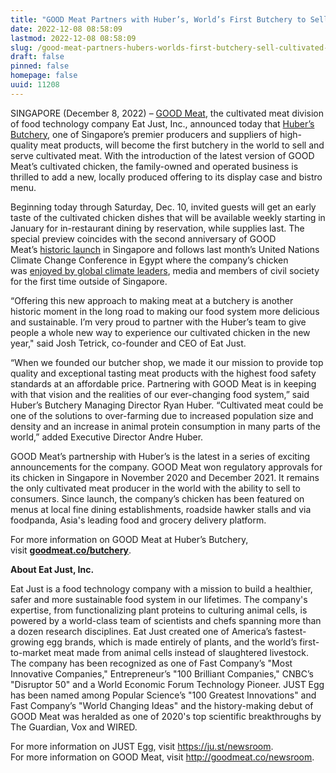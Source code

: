 ```yaml
---
title: "GOOD Meat Partners with Huber’s, World’s First Butchery to Sell Cultivated Meat"
date: 2022-12-08 08:58:09
lastmod: 2022-12-08 08:58:09
slug: /good-meat-partners-hubers-worlds-first-butchery-sell-cultivated-meat
draft: false
pinned: false
homepage: false
uuid: 11208
---
```

<p>SINGAPORE (December 8, 2022) – <a href="https://cts.businesswire.com/ct/CT?id=smartlink&url=http%3A%2F%2Fgoodmeat.co&esheet=52963069&newsitemid=20221107006023&lan=en-US&anchor=GOOD+Meat&index=1&md5=7e2cb1788f9f101e02cc64ce2d66f157">GOOD Meat</a>, the cultivated meat division of food technology company Eat Just, Inc., announced today that <a href="https://www.hubers.com.sg/">Huber’s Butchery</a>, one of Singapore’s premier producers and suppliers of high-quality meat products, will become the first butchery in the world to sell and serve cultivated meat. With the introduction of the latest version of GOOD Meat’s cultivated chicken, the family-owned and operated business is thrilled to add a new, locally produced offering to its display case and bistro menu.</p>
<p>Beginning today through Saturday, Dec. 10, invited guests will get an early taste of the cultivated chicken dishes that will be available weekly starting in January for in-restaurant dining by reservation, while supplies last. The special preview coincides with the second anniversary of GOOD Meat’s <a href="https://www.businesswire.com/news/home/20201220005063/en/Eat-Just-Makes-History-Again-with-Restaurant-Debut-of-Cultured-Meat">historic launch</a> in Singapore and follows last month’s United Nations Climate Change Conference in Egypt where the company’s chicken was <a href="https://www.goodmeat.co/all-news/good-meat-cultivated-meat-on-cop27-menu">enjoyed by global climate leaders</a>, media and members of civil society for the first time outside of Singapore.</p>
<p>“Offering this new approach to making meat at a butchery is another historic moment in the long road to making our food system more delicious and sustainable. I’m very proud to partner with the Huber’s team to give people a whole new way to experience our cultivated chicken in the new year," said Josh Tetrick, co-founder and CEO of Eat Just.</p>
<p>“When we founded our butcher shop, we made it our mission to provide top quality and exceptional tasting meat products with the highest food safety standards at an affordable price. Partnering with GOOD Meat is in keeping with that vision and the realities of our ever-changing food system,” said Huber’s Butchery Managing Director Ryan Huber. “Cultivated meat could be one of the solutions to over-farming due to increased population size and density and an increase in animal protein consumption in many parts of the world,” added Executive Director Andre Huber.</p>
<p>GOOD Meat’s partnership with Huber’s is the latest in a series of exciting announcements for the company. GOOD Meat won regulatory approvals for its chicken in Singapore in November 2020 and December 2021. It remains the only cultivated meat producer in the world with the ability to sell to consumers. Since launch, the company’s chicken has been featured on menus at local fine dining establishments, roadside hawker stalls and via foodpanda, Asia's leading food and grocery delivery platform.</p>
<p>For more information on GOOD Meat at Huber’s Butchery, visit <a href="http://goodmeat.co/butchery"><strong>goodmeat.co/butchery</strong></a>.</p>
<p><strong>About Eat Just, Inc.</strong> </p>
<p>Eat Just is a food technology company with a mission to build a healthier, safer and more sustainable food system in our lifetimes. The company's expertise, from functionalizing plant proteins to culturing animal cells, is powered by a world-class team of scientists and chefs spanning more than a dozen research disciplines. Eat Just created one of America’s fastest-growing egg brands, which is made entirely of plants, and the world’s first-to-market meat made from animal cells instead of slaughtered livestock. The company has been recognized as one of Fast Company’s "Most Innovative Companies," Entrepreneur’s "100 Brilliant Companies," CNBC’s "Disruptor 50" and a World Economic Forum Technology Pioneer. JUST Egg has been named among Popular Science’s "100 Greatest Innovations" and Fast Company’s "World Changing Ideas" and the history-making debut of GOOD Meat was heralded as one of 2020's top scientific breakthroughs by The Guardian, Vox and WIRED. </p>
<p>For more information on JUST Egg, visit <a href="https://cts.businesswire.com/ct/CT?id=smartlink&url=https%3A%2F%2Fju.st%2Fnewsroom&esheet=52963069&newsitemid=20221107006023&lan=en-US&anchor=https%3A%2F%2Fju.st%2Fnewsroom&index=10&md5=e9fdef6a2aabdfa3260a2b8a16ab0eb6">https://ju.st/newsroom</a>.<br />
For more information on GOOD Meat, visit <a href="https://cts.businesswire.com/ct/CT?id=smartlink&url=http%3A%2F%2Fgoodmeat.co%2Fnewsroom&esheet=52963069&newsitemid=20221107006023&lan=en-US&anchor=http%3A%2F%2Fgoodmeat.co%2Fnewsroom&index=11&md5=a52018ec8c993a03aec3fe4a07899d05">http://goodmeat.co/newsroom</a>.</p>
